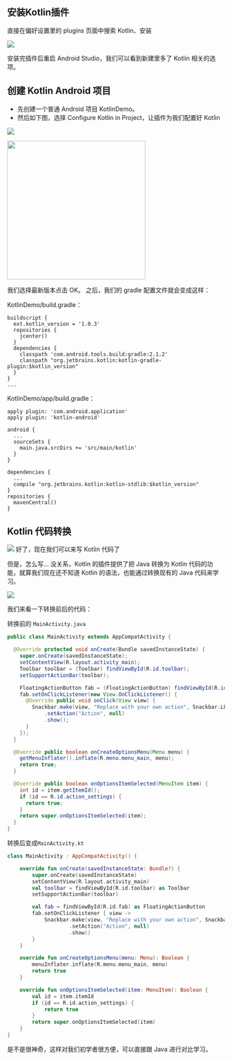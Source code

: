 ## 安装Kotlin插件

直接在偏好设置里的 plugins 页面中搜索 Kotlin、安装

![](http://ww2.sinaimg.cn/mw690/5e9a81dbgw1f6hq2ub1d0j213w0mmn05.jpg)

安装完插件后重启 Android Studio，我们可以看到新建里多了 Kotlin 相关的选项。
## 创建 Kotlin Android 项目

* 先创建一个普通 Android 项目 KotlinDemo。
* 然后如下图，选择 Configure Kotlin in Project，让插件为我们配置好 Kotlin

![](http://ww3.sinaimg.cn/mw690/5e9a81dbgw1f6hqrnuayaj212c0lmjxn.jpg)


<img src="http://ww3.sinaimg.cn/mw690/5e9a81dbgw1f6hr41t1v7j20le09qwf7.jpg" width="320px" />

我们选择最新版本点击 OK。
之后，我们的 gradle 配置文件就会变成这样：

KotlinDemo/build.gradle：

```Gradle
buildscript {
  ext.kotlin_version = '1.0.3'
  repositories {
    jcenter()
  }
  dependencies {
    classpath 'com.android.tools.build:gradle:2.1.2'
    classpath "org.jetbrains.kotlin:kotlin-gradle-plugin:$kotlin_version"
  }
}
...
```

KotlinDemo/app/build.gradle：

```Gradle
apply plugin: 'com.android.application'
apply plugin: 'kotlin-android'

android {
  ...
  sourceSets {
    main.java.srcDirs += 'src/main/kotlin'
  }
}

dependencies {
  ...
  compile "org.jetbrains.kotlin:kotlin-stdlib:$kotlin_version"
}
repositories {
  mavenCentral()
}
```


## Kotlin 代码转换

![](http://ww3.sinaimg.cn/large/5e9a81dbgw1f6hslfqjyog201e018a9x.gif) 好了，现在我们可以来写 Kotlin 代码了

但是，怎么写... 没关系，Kotlin 的插件提供了把 Java 转换为 Kotlin 代码的功能，就算我们现在还不知道 Kotlin 的语法，也能通过转换现有的 Java 代码来学习。

![](http://ww3.sinaimg.cn/mw690/5e9a81dbgw1f6hsyp1up4j20ly0t4gqb.jpg) 

我们来看一下转换前后的代码：

转换前的 ```MainActivity.java```

```Java
public class MainActivity extends AppCompatActivity {

  @Override protected void onCreate(Bundle savedInstanceState) {
    super.onCreate(savedInstanceState);
    setContentView(R.layout.activity_main);
    Toolbar toolbar = (Toolbar) findViewById(R.id.toolbar);
    setSupportActionBar(toolbar);

    FloatingActionButton fab = (FloatingActionButton) findViewById(R.id.fab);
    fab.setOnClickListener(new View.OnClickListener() {
      @Override public void onClick(View view) {
        Snackbar.make(view, "Replace with your own action", Snackbar.LENGTH_LONG)
            .setAction("Action", null)
            .show();
      }
    });
  }

  @Override public boolean onCreateOptionsMenu(Menu menu) {
    getMenuInflater().inflate(R.menu.menu_main, menu);
    return true;
  }

  @Override public boolean onOptionsItemSelected(MenuItem item) {
    int id = item.getItemId();
    if (id == R.id.action_settings) {
      return true;
    }
    return super.onOptionsItemSelected(item);
  }
}
```

转换后变成```MainActivity.kt```

```kotlin
class MainActivity : AppCompatActivity() {

    override fun onCreate(savedInstanceState: Bundle?) {
        super.onCreate(savedInstanceState)
        setContentView(R.layout.activity_main)
        val toolbar = findViewById(R.id.toolbar) as Toolbar
        setSupportActionBar(toolbar)

        val fab = findViewById(R.id.fab) as FloatingActionButton
        fab.setOnClickListener { view ->
            Snackbar.make(view, "Replace with your own action", Snackbar.LENGTH_LONG)
                    .setAction("Action", null)
                    .show()
        }
    }

    override fun onCreateOptionsMenu(menu: Menu): Boolean {
        menuInflater.inflate(R.menu.menu_main, menu)
        return true
    }

    override fun onOptionsItemSelected(item: MenuItem): Boolean {
        val id = item.itemId
        if (id == R.id.action_settings) {
            return true
        }
        return super.onOptionsItemSelected(item)
    }
}

```

是不是很神奇，这样对我们初学者很方便，可以直接跟 Java 进行对比学习。

